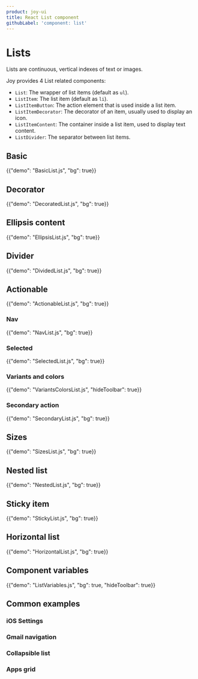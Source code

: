 ```yaml
---
product: joy-ui
title: React List component
githubLabel: 'component: list'
---
```


# Lists

<p class="description">Lists are continuous, vertical indexes of text or images.</p>

Joy provides 4 List related components:

- `List`: The wrapper of list items (default as `ul`).
- `ListItem`: The list item (default as `li`).
- `ListItemButton`: The action element that is used inside a list item.
- `ListItemDecorator`: The decorator of an item, usually used to display an icon.
- `ListItemContent`: The container inside a list item, used to display text content.
- `ListDivider`: The separator between list items.

## Basic

<!-- List + ListItem -->

{{"demo": "BasicList.js", "bg": true}}

## Decorator

<!-- List + ListItem + ListItemDecorator + ListItemContent -->
<!-- show text ellipsis -->

{{"demo": "DecoratedList.js", "bg": true}}

## Ellipsis content

{{"demo": "EllipsisList.js", "bg": true}}

## Divider

{{"demo": "DividedList.js", "bg": true}}

<!-- ListDivider -->
<!-- inset playground -->

## Actionable

{{"demo": "ActionableList.js", "bg": true}}

### Nav

{{"demo": "NavList.js", "bg": true}}

### Selected

{{"demo": "SelectedList.js", "bg": true}}

### Variants and colors

{{"demo": "VariantsColorsList.js", "hideToolbar": true}}

### Secondary action

{{"demo": "SecondaryList.js", "bg": true}}

## Sizes

{{"demo": "SizesList.js", "bg": true}}

## Nested list

{{"demo": "NestedList.js", "bg": true}}

## Sticky item

{{"demo": "StickyList.js", "bg": true}}

## Horizontal list

{{"demo": "HorizontalList.js", "bg": true}}

## Component variables

{{"demo": "ListVariables.js", "bg": true, "hideToolbar": true}}

## Common examples

### iOS Settings

### Gmail navigation

### Collapsible list

### Apps grid
